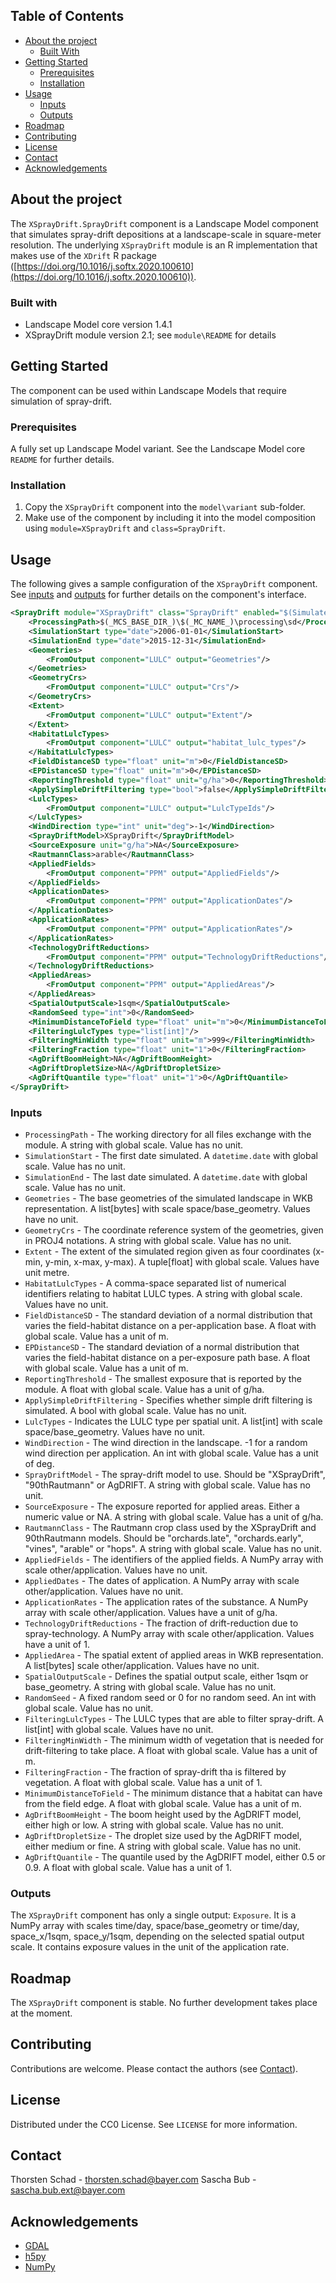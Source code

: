 ## Table of Contents
* [About the project](#about-the-project)
  * [Built With](#built-with)
* [Getting Started](#getting-started)
  * [Prerequisites](#prerequisites)
  * [Installation](#installation)
* [Usage](#usage)
  * [Inputs](#inputs)
  * [Outputs](#outputs)
* [Roadmap](#roadmap)
* [Contributing](#contributing)
* [License](#license)
* [Contact](#contact)
* [Acknowledgements](#acknowledgements)


## About the project
The `XSprayDrift.SprayDrift` component is a Landscape Model component that simulates spray-drift depositions at a 
landscape-scale in square-meter resolution. The underlying `XSprayDrift` module is an R implementation that makes use of
the `XDrift` R package ([https://doi.org/10.1016/j.softx.2020.100610](https://doi.org/10.1016/j.softx.2020.100610)).

### Built with
* Landscape Model core version 1.4.1
* XSprayDrift module version 2.1; see `module\README` for details


## Getting Started
The component can be used within Landscape Models that require simulation of spray-drift.

### Prerequisites
A fully set up Landscape Model variant. See the Landscape Model core `README` for further details.

### Installation
1. Copy the `XSprayDrift` component into the `model\variant` sub-folder.
2. Make use of the component by including it into the model composition using `module=XSprayDrift` and 
   `class=SprayDrift`. 


## Usage
The following gives a sample configuration of the `XSprayDrift` component. See [inputs](#inputs) and [outputs](#outputs)
for further details on the component's interface.
```xml
<SprayDrift module="XSprayDrift" class="SprayDrift" enabled="$(SimulateSprayDriftExposure)">
    <ProcessingPath>$(_MCS_BASE_DIR_)\$(_MC_NAME_)\processing\sd</ProcessingPath>
    <SimulationStart type="date">2006-01-01</SimulationStart>
    <SimulationEnd type="date">2015-12-31</SimulationEnd>
    <Geometries>
        <FromOutput component="LULC" output="Geometries"/>
    </Geometries>
    <GeometryCrs>
        <FromOutput component="LULC" output="Crs"/>
    </GeometryCrs>
    <Extent>
        <FromOutput component="LULC" output="Extent"/>
    </Extent>
    <HabitatLulcTypes>
        <FromOutput component="LULC" output="habitat_lulc_types"/>
    </HabitatLulcTypes>
    <FieldDistanceSD type="float" unit="m">0</FieldDistanceSD>
    <EPDistanceSD type="float" unit="m">0</EPDistanceSD>
    <ReportingThreshold type="float" unit="g/ha">0</ReportingThreshold>
    <ApplySimpleDriftFiltering type="bool">false</ApplySimpleDriftFiltering>
    <LulcTypes>
        <FromOutput component="LULC" output="LulcTypeIds"/>
    </LulcTypes>
    <WindDirection type="int" unit="deg">-1</WindDirection>
    <SprayDriftModel>XSprayDrift</SprayDriftModel>
    <SourceExposure unit="g/ha">NA</SourceExposure>
    <RautmannClass>arable</RautmannClass>
    <AppliedFields>
        <FromOutput component="PPM" output="AppliedFields"/>
    </AppliedFields>
    <ApplicationDates>
        <FromOutput component="PPM" output="ApplicationDates"/>
    </ApplicationDates>
    <ApplicationRates>
        <FromOutput component="PPM" output="ApplicationRates"/>
    </ApplicationRates>
    <TechnologyDriftReductions>
        <FromOutput component="PPM" output="TechnologyDriftReductions"/>
    </TechnologyDriftReductions>
    <AppliedAreas>
        <FromOutput component="PPM" output="AppliedAreas"/>
    </AppliedAreas>
    <SpatialOutputScale>1sqm</SpatialOutputScale>
    <RandomSeed type="int">0</RandomSeed>
    <MinimumDistanceToField type="float" unit="m">0</MinimumDistanceToField>
    <FilteringLulcTypes type="list[int]"/>
    <FilteringMinWidth type="float" unit="m">999</FilteringMinWidth>
    <FilteringFraction type="float" unit="1">0</FilteringFraction>
    <AgDriftBoomHeight>NA</AgDriftBoomHeight>
    <AgDriftDropletSize>NA</AgDriftDropletSize>
    <AgDriftQuantile type="float" unit="1">0</AgDriftQuantile>
</SprayDrift>
```

### Inputs
* `ProcessingPath` - The working directory for all files exchange with the module. A string with global scale. Value has
  no unit.
* `SimulationStart` - The first date simulated. A `datetime.date` with global scale. Value has no unit.
* `SimulationEnd` - The last date simulated. A `datetime.date` with global scale. Value has no unit.
* `Geometries` - The base geometries of the simulated landscape in WKB representation. A list\[bytes\] with scale
  space/base_geometry. Values have no unit.
* `GeometryCrs` - The coordinate reference system of the geometries, given in PROJ4 notations. A string with global 
  scale. Value has no unit.
* `Extent` - The extent of the simulated region given as four coordinates (x-min, y-min, x-max, y-max). A tuple\[float\]
  with global scale. Values have unit metre.
* `HabitatLulcTypes` - A comma-space separated list of numerical identifiers relating to habitat LULC types. A string
  with global scale. Values have no unit.
* `FieldDistanceSD` - The standard deviation of a normal distribution that varies the field-habitat distance on a 
  per-application base. A float with global scale. Value has a unit of m.
* `EPDistanceSD` - The standard deviation of a normal distribution that varies the field-habitat distance on a 
  per-exposure path base. A float with global scale. Value has a unit of m.
* `ReportingThreshold` - The smallest exposure that is reported by the module. A float with global scale. Value has a 
  unit of g/ha.
* `ApplySimpleDriftFiltering` - Specifies whether simple drift filtering is simulated. A bool with global scale. Value
  has no unit.
* `LulcTypes` - Indicates the LULC type per spatial unit. A list\[int\] with scale space/base_geometry. Values have no 
  unit.
* `WindDirection` - The wind direction in the landscape. -1 for a random wind direction per application. An int with 
  global scale. Value has a unit of deg.    
* `SprayDriftModel` - The spray-drift model to use. Should be "XSprayDrift", "90thRautmann" or AgDRIFT. A string with 
  global scale. Value has no unit.    
* `SourceExposure` - The exposure reported for applied areas. Either a numeric value or NA. A string with global scale. 
  Value has a unit of g/ha.   
* `RautmannClass` - The Rautmann crop class used by the XSprayDrift and 90thRautmann models. Should be "orchards.late", 
  "orchards.early", "vines", "arable" or "hops". A string with global scale. Value has no unit.   
* `AppliedFields` - The identifiers of the applied fields. A NumPy array with scale other/application. Values have no 
  unit. 
* `AppliedDates` - The dates of application. A NumPy array with scale other/application. Values have no unit.
* `ApplicationRates` - The application rates of the substance. A NumPy array with scale other/application. Values have a
  unit of g/ha. 
* `TechnologyDriftReductions` - The fraction of drift-reduction due to spray-technology. A NumPy array with scale 
  other/application. Values have a unit of 1.
* `AppliedArea` - The spatial extent of applied areas in WKB representation. A list\[bytes\] scale other/application. 
  Values have no unit.
* `SpatialOutputScale` - Defines the spatial output scale, either 1sqm or base_geometry. A string  with global scale. 
  Value has no unit.
* `RandomSeed` - A fixed random seed or 0 for no random seed. An int with global scale. Value has no unit.
* `FilteringLulcTypes` - The LULC types that are able to filter spray-drift. A list\[int\] with global scale. Values
  have no unit.
* `FilteringMinWidth` - The minimum width of vegetation that is needed for drift-filtering to take place. A float with 
  global scale. Value has a unit of m.
* `FilteringFraction` - The fraction of spray-drift tha is filtered by vegetation. A float with global scale. Value has 
  a unit of 1.
* `MinimumDistanceToField` - The minimum distance that a habitat can have from the field edge. A float with global
  scale. Value has a unit of m.
* `AgDriftBoomHeight` - The boom height used by the AgDRIFT model, either high or low. A string with global scale. Value
  has no unit.
* `AgDriftDropletSize` - The droplet size used by the AgDRIFT model, either medium or fine. A string with global scale. 
  Value has no unit.
* `AgDriftQuantile` - The quantile used by the AgDRIFT model, either 0.5 or 0.9. A float with global scale. Value has a
  unit of 1.

### Outputs
The `XSprayDrift` component has only a single output: `Exposure`. It is a NumPy array with scales time/day, 
space/base_geometry or time/day, space_x/1sqm, space_y/1sqm, depending on the selected spatial output scale. It contains
exposure values in the unit of the application rate.


## Roadmap
The `XSprayDrift` component is stable. No further development takes place at the moment.


## Contributing
Contributions are welcome. Please contact the authors (see [Contact](#contact)).


## License
Distributed under the CC0 License. See `LICENSE` for more information.


## Contact
Thorsten Schad - thorsten.schad@bayer.com
Sascha Bub - sascha.bub.ext@bayer.com


## Acknowledgements
* [GDAL](https://pypi.org/project/GDAL)
* [h5py](https://www.h5py.org)
* [NumPy](htps://numpy.org)
